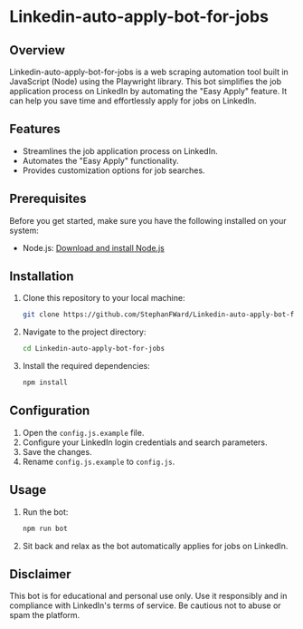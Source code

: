 # Linkedin-auto-apply-bot-for-jobs

## Overview
Linkedin-auto-apply-bot-for-jobs is a web scraping automation tool built in JavaScript (Node) using the Playwright library. This bot simplifies the job application process on LinkedIn by automating the "Easy Apply" feature. It can help you save time and effortlessly apply for jobs on LinkedIn.

## Features
- Streamlines the job application process on LinkedIn.
- Automates the "Easy Apply" functionality.
- Provides customization options for job searches.

## Prerequisites
Before you get started, make sure you have the following installed on your system:
- Node.js: [Download and install Node.js](https://nodejs.org/)

## Installation
1. Clone this repository to your local machine:
   ```bash
   git clone https://github.com/StephanFWard/Linkedin-auto-apply-bot-for-jobs.git
   ```

2. Navigate to the project directory:
   ```bash
   cd Linkedin-auto-apply-bot-for-jobs
   ```

3. Install the required dependencies:
   ```bash
   npm install
   ```

## Configuration
1. Open the `config.js.example` file.
2. Configure your LinkedIn login credentials and search parameters.
3. Save the changes.
4. Rename `config.js.example` to `config.js`.

## Usage
1. Run the bot:
   ```bash
   npm run bot
   ```
2. Sit back and relax as the bot automatically applies for jobs on LinkedIn.

## Disclaimer
This bot is for educational and personal use only. Use it responsibly and in compliance with LinkedIn's terms of service. Be cautious not to abuse or spam the platform.
